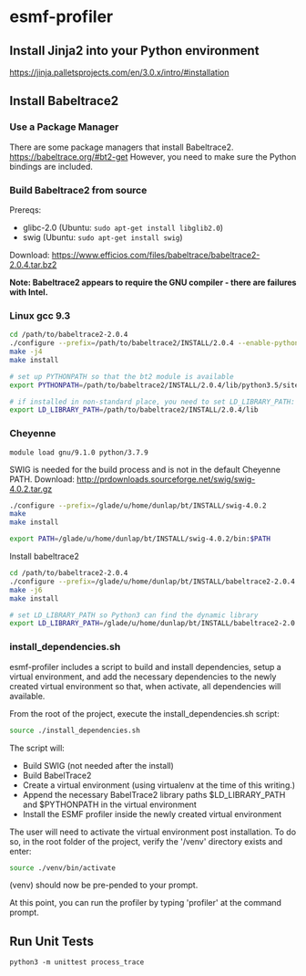 # esmf-profiler

## Install Jinja2 into your Python environment
https://jinja.palletsprojects.com/en/3.0.x/intro/#installation

## Install Babeltrace2

### Use a Package Manager
There are some package managers that install Babeltrace2.  
https://babeltrace.org/#bt2-get
However, you need to make sure the Python bindings are included.

### Build Babeltrace2 from source

Prereqs:
- glibc-2.0  (Ubuntu: `sudo apt-get install libglib2.0`)
- swig (Ubuntu: `sudo apt-get install swig`)

Download:
https://www.efficios.com/files/babeltrace/babeltrace2-2.0.4.tar.bz2

**Note: Babeltrace2 appears to require the GNU compiler - there are failures with Intel.**

### Linux gcc 9.3

```bash
cd /path/to/babeltrace2-2.0.4
./configure --prefix=/path/to/babeltrace2/INSTALL/2.0.4 --enable-python-bindings --enable-python-plugins --disable-debug-info --enable-compile-warnings=no
make -j4
make install

# set up PYTHONPATH so that the bt2 module is available
export PYTHONPATH=/path/to/babeltrace2/INSTALL/2.0.4/lib/python3.5/site-packages

# if installed in non-standard place, you need to set LD_LIBRARY_PATH:
export LD_LIBRARY_PATH=/path/to/babeltrace2/INSTALL/2.0.4/lib

```

### Cheyenne

```
module load gnu/9.1.0 python/3.7.9
```

SWIG is needed for the build process and is not in the default Cheyenne PATH.
Download: http://prdownloads.sourceforge.net/swig/swig-4.0.2.tar.gz
```bash
./configure --prefix=/glade/u/home/dunlap/bt/INSTALL/swig-4.0.2
make
make install

export PATH=/glade/u/home/dunlap/bt/INSTALL/swig-4.0.2/bin:$PATH
```

Install babeltrace2
```bash
cd /path/to/babeltrace2-2.0.4
./configure --prefix=/glade/u/home/dunlap/bt/INSTALL/babeltrace2-2.0.4 --enable-python-bindings --enable-python-plugins --disable-debug-info
make -j6
make install

# set LD_LIBRARY_PATH so Python3 can find the dynamic library
export LD_LIBRARY_PATH=/glade/u/home/dunlap/bt/INSTALL/babeltrace2-2.0.4/lib:$LD_LIBRARY_PATH
```

### install_dependencies.sh

esmf-profiler includes a script to build and install dependencies, setup a virtual environment, and add the necessary dependencies to the newly created virtual environment so that, when activate, all dependencies will available.

From the root of the project, execute the install_dependencies.sh script:

```bash
source ./install_dependencies.sh
```

The script will:
* Build SWIG (not needed after the install)
* Build BabelTrace2
* Create a virtual environment (using virtualenv at the time of this writing.)
* Append the necessary BabelTrace2 library paths $LD_LIBRARY_PATH and $PYTHONPATH in the virtual environment
* Install the ESMF profiler inside the newly created virtual environment

The user will need to activate the virtual environment post installation.  To do so, in the root folder of the project, verify the '/venv' directory exists and enter:

```bash
source ./venv/bin/activate
```

(venv) should now be pre-pended to your prompt.

At this point, you can run the profiler by typing 'profiler' at the command prompt.


## Run Unit Tests
```
python3 -m unittest process_trace
```
